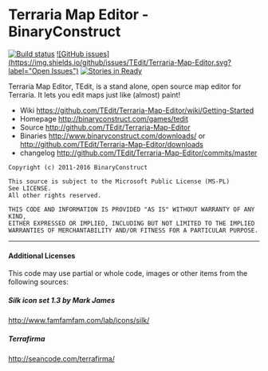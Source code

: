 # Terraria Map Editor - BinaryConstruct  
[![Build status](https://ci.appveyor.com/api/projects/status/xi3k3j54un10a0o4?svg=true)](https://ci.appveyor.com/project/BinaryConstruct/terraria-map-editor) 
[![GitHub issues](https://img.shields.io/github/issues/TEdit/Terraria-Map-Editor.svg?label="Open Issues")](https://waffle.io/TEdit/Terraria-Map-Editor)
[![Stories in Ready](https://badge.waffle.io/TEdit/Terraria-Map-Editor.png?label=ready&title=Ready)](https://waffle.io/TEdit/Terraria-Map-Editor)

Terraria Map Editor, TEdit, is a stand alone, open source map editor for Terraria. It lets you edit maps just like (almost) paint!

* Wiki https://github.com/TEdit/Terraria-Map-Editor/wiki/Getting-Started  
* Homepage http://binaryconstruct.com/games/tedit  
* Source http://github.com/TEdit/Terraria-Map-Editor  
* Binaries http://www.binaryconstruct.com/downloads/ or http://github.com/TEdit/Terraria-Map-Editor/downloads  
* changelog http://github.com/TEdit/Terraria-Map-Editor/commits/master


```
Copyright (c) 2011-2016 BinaryConstruct
 
This source is subject to the Microsoft Public License (MS-PL)
See LICENSE.
All other rights reserved.

THIS CODE AND INFORMATION IS PROVIDED "AS IS" WITHOUT WARRANTY OF ANY KIND, 
EITHER EXPRESSED OR IMPLIED, INCLUDING BUT NOT LIMITED TO THE IMPLIED 
WARRANTIES OF MERCHANTABILITY AND/OR FITNESS FOR A PARTICULAR PURPOSE.
```

---
#### Additional Licenses
This code may use partial or whole code, images or other items from the following sources:

##### Silk icon set 1.3 by Mark James
http://www.famfamfam.com/lab/icons/silk/

##### Terrafirma
http://seancode.com/terrafirma/
